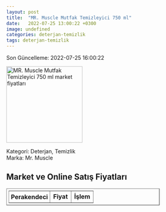 ```yaml
---
layout: post
title:  "MR. Muscle Mutfak Temizleyici 750 ml"
date:   2022-07-25 13:00:22 +0300
image: undefined
categories: deterjan-temizlik
tags: deterjan-temizlik
---
```


Son Güncelleme: 2022-07-25 16:00:22

<img src="undefined" width="200" alt="MR. Muscle Mutfak Temizleyici 750 ml market fiyatları" />

Kategori: Deterjan, Temizlik
<br />
Marka: Mr. Muscle

<h2>Market ve Online Satış Fiyatları</h2>

<table border="1" style="padding: 5px;width:80%;">
  <tr>
    <td style="padding: 5px;"><strong>Perakendeci</strong></td>
    <td><strong>Fiyat</strong></td>
    <td><strong>İşlem</strong></td>
  </tr>
  
</table>

